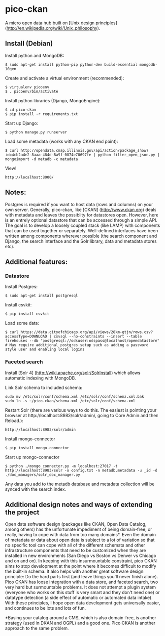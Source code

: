 pico-ckan
===================

A micro open data hub built on [Unix design principles] (http://en.wikipedia.org/wiki/Unix_philosophy).

## Install (Debian)

Install python and MongoDB:

    $ sudo apt-get install python-pip python-dev build-essential mongodb-10gen

Create and activate a virtual environment (recommended):

    $ virtualenv picoenv
    $ . picoenv/bin/activate

Install python libraries (Django, MongoEngine):

    $ cd pico-ckan
    $ pip install -r requirements.txt 

Start up Django:

    $ python manage.py runserver

Load some metadata (works with any CKAN end point):

    $ curl http://opendata.cmap.illinois.gov/api/action/package_show?id=4cb2a4e2-8aaa-484d-8a9f-0874e70697fe | python filter_open_json.py | mongoimport -d metadb -c metadata

View!

    http://localhost:8000/


## Notes:

Postgres is required if you want to host data (rows and columns) on your own server.  Generally, pico-ckan, like [CKAN] (http://www.ckan.org) deals with metadata and leaves the possiblity for datastores open.  However, here is an entrely optional datastore that can be accessed through a simple API.  The goal is to develop a loosely coupled stack (like LAMP) with components that can be used together or separately.  Well-defined interfaces have been written among components wherever possible (the search component and Django, the search interface and the Solr library, data and metadata stores etc).  


## Additional features:

### Datastore

Install Postgres:

    $ sudo apt-get install postgresql

Install csvkit:

    $ pip install csvkit

Load some data:

    $ curl https://data.cityofchicago.org/api/views/28km-gtjn/rows.csv?accessType=DOWNLOAD | csvsql --no-constraints --insert --table firehouses --db "postgresql://odsuser:odspass@localhost/opendatastore"
    # May require additional postgres setup such as adding a password style user and enabling local logins


### Faceted search

Install [Solr 4] (http://wiki.apache.org/solr/SolrInstall) which allows automatic indexing with MongoDB. 

Link Solr schema to included schema:

    sudo mv /etc/solr/conf/schema.xml /etc/solr/conf/schema.xml.bak
    sudo ln -s ~/pico-ckan/schema.xml /etc/solr/conf/schema.xml

Restart Solr (there are various ways to do this.  The easiest is pointing your browser at http://localhost:8983/solr/admin/, going to Core Admin and then Reload.):

    http://localhost:8983/solr/admin
    
Install mongo-connector

    $ pip install mongo-connector

Start up mongo-connector

    $ python ./mongo_connector.py -m localhost:27017 -t http://localhost:8983/solr -o config.txt -n metadb.metadata -u _id -d ./doc_managers/solr_doc_manager.py

Any data you add to the metadb database and metadata collection will be synced with the search index.


## Additional design notes and ways of extending the project

Open data software design (packages like CKAN, Open Data Catalog, among others) has the unfortunate impediment of being domain-free, or really, having to cope with data from too many domains*.  Even the domain of metadata or data about open data is subject to a lot of variation so that no specific tool can cope with all of the different schemata and other infrastructure components that need to be customized when they are installed in new environments (San Diego vs Boston vs Denver vs Chicago and on and on).  In keeping with this insurmountable constraint, pico CKAN aims to stop development at the point where it becomes difficult to modify the built-in schema.  It also helps with another great software design principle: Do the hard parts first (and leave things you'll never finish alone).  Pico CKAN has loose integration with a data store, and faceted search, two very hard but surmountable problems.  It does not attempt a plugin system (everyone who works on this stuff is very smart and they don't need one) or datatype detection (a side effect of automatic or automated data intake).  With these principles, I hope open data development gets universally easier, and continues to be lots and lots of fun.

*Basing your catalog around a CMS, which is also domain-free, is another strategy (used in DKAN and OGPL) and a good one.  Pico CKAN is another approach to the same problem.
